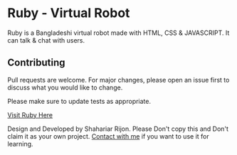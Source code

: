 # Ruby - Virtual Robot

Ruby is a Bangladeshi virtual robot made with HTML, CSS & JAVASCRIPT. It can talk & chat with users.


## Contributing
Pull requests are welcome. For major changes, please open an issue first to discuss what you would like to change.

Please make sure to update tests as appropriate.

[Visit Ruby Here](https://rubyvirtualbot.herokuapp.com/)

Design and Developed by Shahariar Rijon. Please Don't copy this and Don't claim it as your own project. [Contact with me](https://www.rijonistic.xyz/p/contact-us.html) if you want to use it for learning.
